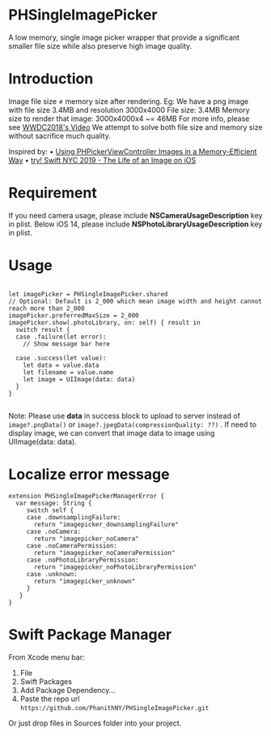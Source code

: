 # PHSingleImagePicker
A low memory, single image picker wrapper that provide a significant smaller file size while also preserve high image quality.

# Introduction
Image file size ≠ memory size after rendering. Eg: We have a png image with file size 3.4MB and resolution 3000x4000 File size: 3.4MB Memory size to render that image: 3000x4000x4 ~= 46MB For more info, please see [WWDC2018's Video](https://developer.apple.com/videos/play/wwdc2018/219) We attempt to solve both file size and memory size without sacrifice much quality.

Inspired by:
• [Using PHPickerViewController Images in a Memory-Efficient Way](https://christianselig.com/2020/09/phpickerviewcontroller-efficiently/)
• [try! Swift NYC 2019 - The Life of an Image on iOS](https://www.youtube.com/watch?v=vl3aXaNPKE0)


# Requirement
If you need camera usage, please include **NSCameraUsageDescription** key in plist.
Below iOS 14, please include **NSPhotoLibraryUsageDescription** key in plist.

# Usage
```

let imagePicker = PHSingleImagePicker.shared
// Optional: Default is 2_000 which mean image width and height cannot reach more than 2_000
imagePicker.preferredMaxSize = 2_000
imagePicker.show(.photoLibrary, on: self) { result in
  switch result {
  case .failure(let error):
    // Show message bar here

  case .success(let value):
    let data = value.data
    let filename = value.name
    let image = UIImage(data: data)
  }
}
    
```
Note: Please use **data** in success block to upload to server instead of `image?.pngData()` or `image?.jpegData(compressionQuality: ??)` . If need to display image, we can convert that image data to image using UIImage(data: data).

# Localize error message
```
extension PHSingleImagePickerManagerError {
  var message: String {
     switch self {
     case .downsamplingFailure:
       return "imagepicker_downsamplingFailure"
     case .noCamera:
       return "imagepicker_noCamera"
     case .noCameraPermission:
       return "imagepicker_noCameraPermission"
     case .noPhotoLibraryPermission:
       return "imagepicker_noPhotoLibraryPermission"
     case .unknown:
       return "imagepicker_unknown"
     }
   }
}
```
# Swift Package Manager

From Xcode menu bar: 
1. File 
2. Swift Packages 
3. Add Package Dependency...
4. Paste the repo url `https://github.com/PhanithNY/PHSingleImagePicker.git`

Or just drop files in Sources folder into your project.
